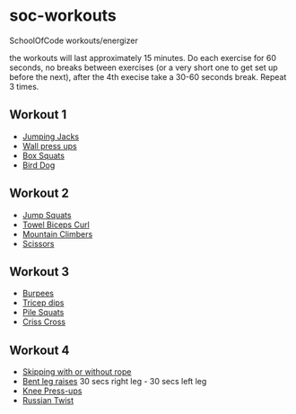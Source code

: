 # soc-workouts
SchoolOfCode workouts/energizer

the workouts will last approximately 15 minutes.
Do each exercise for 60 seconds, no breaks between exercises (or a very short one to get set up before the next), after the 4th execise take a 30-60 seconds break. Repeat 3 times.

## Workout 1
- [Jumping Jacks](http://www.youtube.com/watch?v=1b98WrRrmUs)
- [Wall press ups](https://www.youtube.com/watch?v=EgU3CbtQTlw&list=PLfC5VZRaxvGp1UIhMZaEAHk6a5082HOZI&index=12)
- [Box Squats](https://www.youtube.com/watch?v=rB1BZr_Gok8&list=PLfC5VZRaxvGp1UIhMZaEAHk6a5082HOZI&index=11)
- [Bird Dog](https://www.youtube.com/watch?v=3D2g6-vrswQ&list=PLfC5VZRaxvGp1UIhMZaEAHk6a5082HOZI&index=18)

## Workout 2
- [Jump Squats](https://www.youtube.com/watch?v=A6yazFNpbtI&list=PLfC5VZRaxvGp1UIhMZaEAHk6a5082HOZI&index=8)
- [Towel Biceps Curl](https://www.youtube.com/watch?v=p8z4fhUWhP4)
- [Mountain Climbers](https://www.youtube.com/watch?v=lqGnuD7TjVM&list=PLfC5VZRaxvGp1UIhMZaEAHk6a5082HOZI&index=10)
- [Scissors](https://www.youtube.com/watch?v=M4H9ZypjSwk&list=PLfC5VZRaxvGp1UIhMZaEAHk6a5082HOZI&index=16)

## Workout 3
- [Burpees](https://www.youtube.com/watch?v=ogknevj91lg&list=PLfC5VZRaxvGp1UIhMZaEAHk6a5082HOZI&index=29)
- [Tricep dips](https://www.youtube.com/watch?v=3ydgLFLK8e0&list=PLfC5VZRaxvGp1UIhMZaEAHk6a5082HOZI&index=4)
- [Pile Squats](https://www.youtube.com/watch?v=QUnnlOG91dE&list=PLfC5VZRaxvGp1UIhMZaEAHk6a5082HOZI&index=20)
- [Criss Cross](https://www.youtube.com/watch?v=PCW6VqoXtWA&list=PLfC5VZRaxvGp1UIhMZaEAHk6a5082HOZI&index=27)

## Workout 4
- [Skipping with or without rope](https://www.youtube.com/watch?v=CYGeazlNbU4&list=PLoVy-85EFtK92qMfHTNZi0BAA3T1AbDys&index=23)
- [Bent leg raises](https://www.youtube.com/watch?v=Ri1D5LNn-Ww&list=PLfC5VZRaxvGp1UIhMZaEAHk6a5082HOZI&index=14) 30 secs right leg - 30 secs left leg
- [Knee Press-ups](https://www.youtube.com/watch?v=jWxvty2KROs)
- [Russian Twist](https://www.youtube.com/watch?v=DJQGX2J4IVw&list=PLoVy-85EFtK92qMfHTNZi0BAA3T1AbDys&index=10)
